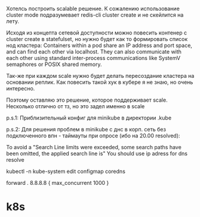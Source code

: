 Хотелсь построить scalable решение. К сожалению использование cluster mode подразумевает redis-cli cluster create и не скейлится на лету.

Исходя из концепта сетевой доступности можно повесить контенер с cluster create в statefulset, но нужно будет как то формировать список нод кластера:
Containers within a pod share an IP address and port space, and can find each other via localhost.
They can also communicate with each other using standard inter-process communications like SystemV semaphores or POSIX shared memory.

Так-же при каждом scale нужно будет делать пересоздание кластера на основании реплик. Как повесить такой хук в кубере я не знаю, но очень интересно.

Поэтому оставляю это решение, которое поддерживает scale. Несколько отлично от тз, но это задел именно в scale


p.s.1: Приблизительный конфиг для minikube в директории .kube

p.s.2: Для решения проблем в minikube c днс в корп. сеть без подключенного впн - таймауты при опросе (ибо на 20.00 resolved): 

To avoid a "Search Line limits were exceeded, some search paths have been omitted, the applied search line is"
You should use ip adress for dns resolve

kubectl -n kube-system edit configmap coredns

forward . 8.8.8.8 {
           max_concurrent 1000
        }

# k8s
